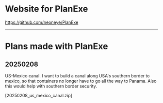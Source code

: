 # Website for PlanExe

https://github.com/neoneye/PlanExe

---

# Plans made with PlanExe

## 20250208

US-Mexico canal. I want to build a canal along USA's southern border to mexico, so that containers no longer have to go all the way to Panama. Also this would help with southern border security.

[20250208_us_mexico_canal.zip]

